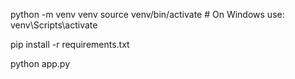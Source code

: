 python -m venv venv
source venv/bin/activate  # On Windows use: venv\Scripts\activate


pip install -r requirements.txt

python app.py